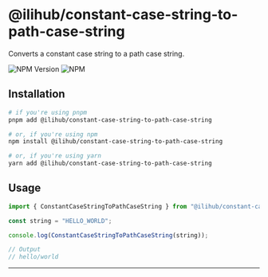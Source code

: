 # @ilihub/constant-case-string-to-path-case-string

Converts a constant case string to a path case string.

![NPM Version](https://img.shields.io/npm/v/%40ilihub%2Fconstant-case-string-to-path-case-string?color=33cd56&logo=npm)
![NPM](https://img.shields.io/npm/l/%40ilihub%2Fconstant-case-string-to-path-case-string)

## Installation

```bash
# if you're using pnpm
pnpm add @ilihub/constant-case-string-to-path-case-string

# or, if you're using npm
npm install @ilihub/constant-case-string-to-path-case-string

# or, if you're using yarn
yarn add @ilihub/constant-case-string-to-path-case-string
```

## Usage

```javascript
import { ConstantCaseStringToPathCaseString } from "@ilihub/constant-case-string-to-path-case-string";

const string = "HELLO_WORLD";

console.log(ConstantCaseStringToPathCaseString(string));

// Output
// hello/world
```

---
